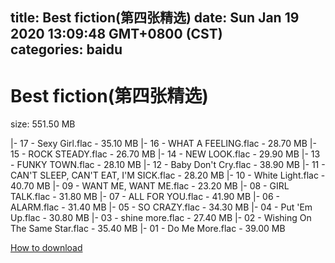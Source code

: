 
title: Best fiction(第四张精选)
date: Sun Jan 19 2020 13:09:48 GMT+0800 (CST)    
categories: baidu
---

# Best fiction(第四张精选)
size: 551.50 MB
 
 
|- 17 - Sexy Girl.flac - 35.10 MB
|- 16 - WHAT A FEELING.flac - 28.70 MB
|- 15 - ROCK STEADY.flac - 26.70 MB
|- 14 - NEW LOOK.flac - 29.90 MB
|- 13 - FUNKY TOWN.flac - 28.10 MB
|- 12 - Baby Don't Cry.flac - 38.90 MB
|- 11 - CAN'T SLEEP, CAN'T EAT, I'M SICK.flac - 28.20 MB
|- 10 - White Light.flac - 40.70 MB
|- 09 - WANT ME, WANT ME.flac - 23.20 MB
|- 08 - GIRL TALK.flac - 31.80 MB
|- 07 - ALL FOR YOU.flac - 41.90 MB
|- 06 - ALARM.flac - 31.40 MB
|- 05 - SO CRAZY.flac - 34.30 MB
|- 04 - Put 'Em Up.flac - 30.80 MB
|- 03 - shine more.flac - 27.40 MB
|- 02 - Wishing On The Same Star.flac - 35.40 MB
|- 01 - Do Me More.flac - 39.00 MB

[How to download](https://bpcam.bemobtrk.com/go/2ceec3aa-1ca2-46d6-b9ff-aaa5c184517c?jno=72)